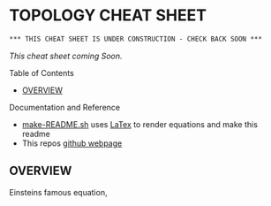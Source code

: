 # TOPOLOGY CHEAT SHEET

```txt
*** THIS CHEAT SHEET IS UNDER CONSTRUCTION - CHECK BACK SOON ***
```

_This cheat sheet coming Soon._

Table of Contents

* [OVERVIEW](https://github.com/JeffDeCola/my-cheat-sheets/tree/master/other/stem/math/pure/spaces/topology-cheat-sheet#overview)

Documentation and Reference

* [make-README.sh](https://github.com/JeffDeCola/my-cheat-sheets/blob/master/other/stem/math/pure/spaces/topology-cheat-sheet/make-README.sh)
  uses
  [LaTex](https://github.com/JeffDeCola/my-cheat-sheets/tree/master/software/development/languages/latex-cheat-sheet)
  to render equations and make this readme
* This repos
  [github webpage](https://jeffdecola.github.io/my-cheat-sheets/)

## OVERVIEW

Einsteins famous equation,

<p align="center"><img src="svgs/3abb8c75967ebfdd6439c56912f3d75a.svg?invert_in_darkmode" align="middle" width="63.09925874999999pt" height="14.202794099999998pt" /></p>
